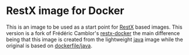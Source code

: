 # RestX image for Docker

This is an image to be used as a start point for [RestX](http://restx.io) based images. This version is a fork of Frédéric Camblor's [restx-docker](https://github.com/fcamblor/restx-docker) the main difference being that this image is created from the lightweight [java](https://registry.hub.docker.com/u/library/java/) image while the original is based on [dockerfile/java](https://registry.hub.docker.com/u/dockerfile/java/).
